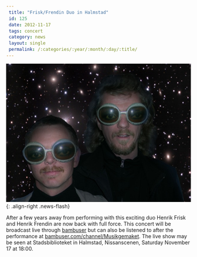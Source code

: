 ```yaml
---
 title: "Frisk/Frendin Duo in Halmstad"
 id: 125
 date: 2012-11-17
 tags: concert
 category: news
 layout: single
 permalink: /:categories/:year/:month/:day/:title/
---
```

![image-right](/assets/images/HenrikPress.jpg){: .align-right .news-flash}

After a few years away from performing with this exciting duo Henrik Frisk and Henrik Frendin are now back with full force. This concert will be broadcast live through <a href="http://bambuser.com/channel/Musikgemaket">bambuser</a> but can also be listened to after the performance at <a href="http://bambuser.com/channel/Musikgemaket">bambuser.com/channel/Musikgemaket</a>. The live show may be seen at Stadsbiblioteket in Halmstad, Nissanscenen, Saturday November 17 at 18:00.

